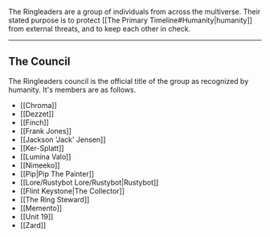 The Ringleaders are a group of individuals from across the multiverse. Their stated purpose is to protect [[The Primary Timeline#Humanity|humanity]] from external threats, and to keep each other in check.

---
## The Council

The Ringleaders council is the official title of the group as recognized by humanity. It's members are as follows.
- [[Chroma]]
- [[Dezzet]]
- [[Finch]]
- [[Frank Jones]]
- [[Jackson 'Jack' Jensen]]
- [[Ker-Splatt]]
- [[Lumina Valo]]
- [[Nimeeko]]
- [[Pip|Pip The Painter]]
- [[Lore/Rustybot Lore/Rustybot|Rustybot]]
- [[Flint Keystone|The Collector]]
- [[The Ring Steward]]
- [[Memento]]
- [[Unit 19]]
- [[Zard]]